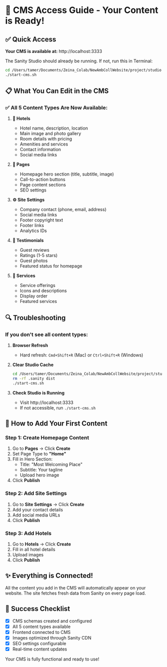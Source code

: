 # 🎯 CMS Access Guide - Your Content is Ready!

## ✅ Quick Access

**Your CMS is available at:** http://localhost:3333

The Sanity Studio should already be running. If not, run this in Terminal:
```bash
cd /Users/tamer/Documents/Zeina_Colab/NewAmbCollWebsite/project/studio
./start-cms.sh
```

## 📋 What You Can Edit in the CMS

### ✅ All 5 Content Types Are Now Available:

1. **🏨 Hotels**
   - Hotel name, description, location
   - Main image and photo gallery
   - Room details with pricing
   - Amenities and services
   - Contact information
   - Social media links

2. **📄 Pages** 
   - Homepage hero section (title, subtitle, image)
   - Call-to-action buttons
   - Page content sections
   - SEO settings

3. **⚙️ Site Settings**
   - Company contact (phone, email, address)
   - Social media links
   - Footer copyright text
   - Footer links
   - Analytics IDs

4. **💬 Testimonials**
   - Guest reviews
   - Ratings (1-5 stars)
   - Guest photos
   - Featured status for homepage

5. **🎯 Services**
   - Service offerings
   - Icons and descriptions
   - Display order
   - Featured services

## 🔍 Troubleshooting

### If you don't see all content types:

1. **Browser Refresh**
   - Hard refresh: `Cmd+Shift+R` (Mac) or `Ctrl+Shift+R` (Windows)

2. **Clear Studio Cache**
   ```bash
   cd /Users/tamer/Documents/Zeina_Colab/NewAmbCollWebsite/project/studio
   rm -rf .sanity dist
   ./start-cms.sh
   ```

3. **Check Studio is Running**
   - Visit http://localhost:3333
   - If not accessible, run `./start-cms.sh`

## 📝 How to Add Your First Content

### Step 1: Create Homepage Content
1. Go to **Pages** → Click **Create**
2. Set Page Type to **"Home"**
3. Fill in Hero Section:
   - Title: "Most Welcoming Place"
   - Subtitle: Your tagline
   - Upload hero image
4. Click **Publish**

### Step 2: Add Site Settings
1. Go to **Site Settings** → Click **Create**
2. Add your contact details
3. Add social media URLs
4. Click **Publish**

### Step 3: Add Hotels
1. Go to **Hotels** → Click **Create**
2. Fill in all hotel details
3. Upload images
4. Click **Publish**

## ✨ Everything is Connected!

All the content you add in the CMS will automatically appear on your website. The site fetches fresh data from Sanity on every page load.

## 🎉 Success Checklist

- [x] CMS schemas created and configured
- [x] All 5 content types available
- [x] Frontend connected to CMS
- [x] Images optimized through Sanity CDN
- [x] SEO settings configurable
- [x] Real-time content updates

Your CMS is fully functional and ready to use!